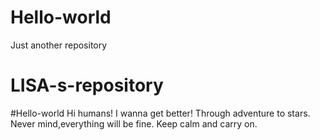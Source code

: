 # Hello-world
Just another repository
# LISA-s-repository
#Hello-world
Hi humans!
I wanna get better!
Through adventure to stars.
Never mind,everything will be fine.
Keep calm and carry on.

